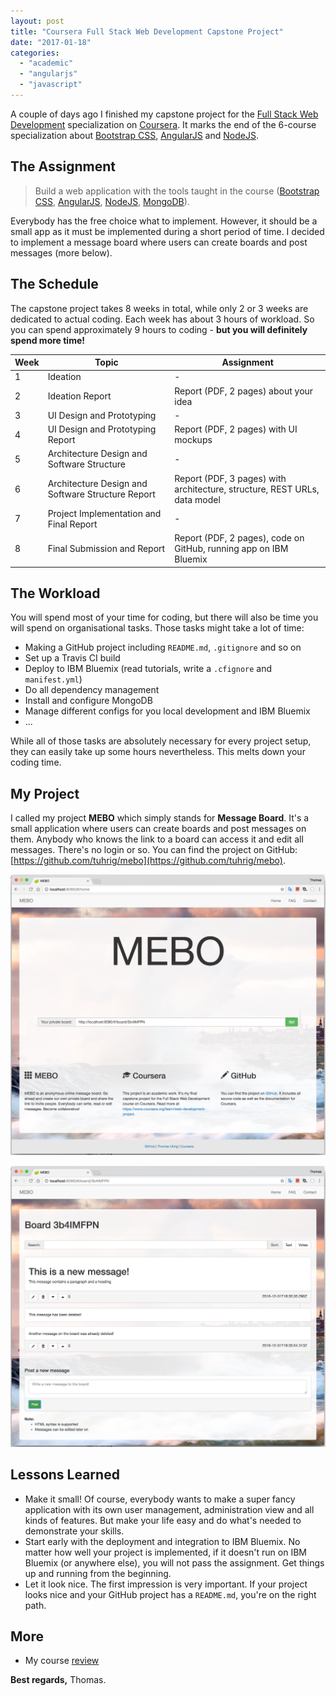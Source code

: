 ```yaml
---
layout: post
title: "Coursera Full Stack Web Development Capstone Project"
date: "2017-01-18"
categories: 
  - "academic"
  - "angularjs"
  - "javascript"
---
```


A couple of days ago I finished my capstone project for the [Full Stack Web Development](https://www.coursera.org/specializations/full-stack) specialization on [Coursera](https://www.coursera.org). 
It marks the end of the 6-course specialization about [Bootstrap CSS](http://getbootstrap.com), [AngularJS](https://angularjs.org) and [NodeJS](https://nodejs.org).

## The Assignment

> Build a web application with the tools taught in the course ([Bootstrap CSS](http://getbootstrap.com), [AngularJS](https://angularjs.org), [NodeJS](https://nodejs.org), [MongoDB](https://www.mongodb.com)).

Everybody has the free choice what to implement.
However, it should be a small app as it must be implemented during a short period of time. 
I decided to implement a message board where users can create boards and post messages (more below).

## The Schedule

The capstone project takes 8 weeks in total, while only 2 or 3 weeks are dedicated to actual coding. 
Each week has about 3 hours of workload. 
So you can spend approximately 9 hours to coding - **but you will definitely spend more time!**

| Week | Topic | Assignment |
| --- | --- | --- |
| 1 | Ideation | \- |
| 2 | Ideation Report | Report (PDF, 2 pages) about your idea |
| 3 | UI Design and Prototyping | \- |
| 4 | UI Design and Prototyping Report | Report (PDF, 2 pages) with UI mockups |
| 5 | Architecture Design and Software Structure | \- |
| 6 | Architecture Design and Software Structure Report | Report (PDF, 3 pages) with architecture, structure, REST URLs, data model |
| 7 | Project Implementation and Final Report | \- |
| 8 | Final Submission and Report | Report (PDF, 2 pages), code on GitHub, running app on IBM Bluemix |

## The Workload

You will spend most of your time for coding, but there will also be time you will spend on organisational tasks.
Those tasks might take a lot of time:

- Making a GitHub project including `README.md`, `.gitignore` and so on
- Set up a Travis CI build
- Deploy to IBM Bluemix (read tutorials, write a `.cfignore` and `manifest.yml`)
- Do all dependency management
- Install and configure MongoDB
- Manage different configs for you local development and IBM Bluemix
- ...

While all of those tasks are absolutely necessary for every project setup, they can easily take up some hours nevertheless. 
This melts down your coding time.

## My Project

I called my project **MEBO** which simply stands for **Message Board**. 
It's a small application where users can create boards and post messages on them. 
Anybody who knows the link to a board can access it and edit all messages. 
There's no login or so. 
You can find the project on GitHub: [https://github.com/tuhrig/mebo](https://github.com/tuhrig/mebo).

![](/images/2017/01/mebo-1.png)

![](/images/2017/01/mebo-2.png)

## Lessons Learned

- Make it small! 
Of course, everybody wants to make a super fancy application with its own user management, administration view and all kinds of features. 
But make your life easy and do what's needed to demonstrate your skills.
- Start early with the deployment and integration to IBM Bluemix. 
No matter how well your project is implemented, if it doesn't run on IBM Bluemix (or anywhere else), you will not pass the assignment. 
Get things up and running from the beginning.
- Let it look nice. 
The first impression is very important. 
If your project looks nice and your GitHub project has a `README.md`, you're on the right path.

## More

- My course [review](/coursera-full-stack-web-development-course/)

**Best regards,** Thomas.
